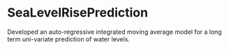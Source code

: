 # SeaLevelRisePrediction
Developed an auto-regressive integrated moving average model for a long term uni-variate prediction of water levels. 
